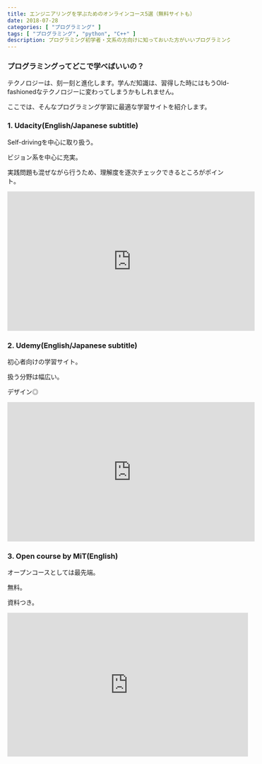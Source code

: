 ```yaml
---
title: エンジニアリングを学ぶためのオンラインコース5選（無料サイトも）
date: 2018-07-28
categories: [ "プログラミング" ]
tags: [ "プログラミング", "python", "C++" ]
description: プログラミング初学者・文系の方向けに知っておいた方がいいプログラミング知識を扱います。今回は、無料で使用できるオンラインコースを紹介します。
---
```


### プログラミングってどこで学べばいいの？

テクノロジーは、刻一刻と進化します。学んだ知識は、習得した時にはもうOld-fashionedなテクノロジーに変わってしまうかもしれません。

ここでは、そんなプログラミング学習に最適な学習サイトを紹介します。

### 1. Udacity(English/Japanese subtitle)

Self-drivingを中心に取り扱う。

ビジョン系を中心に充実。

実践問題も混ぜながら行うため、理解度を逐次チェックできるところがポイント。

<iframe width="560" height="315" src="https://www.youtube.com/embed/hG-kqDgzThk" frameborder="0" allow="autoplay; encrypted-media" allowfullscreen></iframe>


### 2. Udemy(English/Japanese subtitle)

初心者向けの学習サイト。

扱う分野は幅広い。

デザイン◎

<iframe width="560" height="315" src="https://www.youtube.com/embed/6EWWgn7D4WY" frameborder="0" allow="autoplay; encrypted-media" allowfullscreen></iframe>


### 3. Open course by MiT(English)

オープンコースとしては最先端。

無料。

資料つき。

<iframe src="https://www.youtube.com/v/HtSuA80QTyo" height=325 width=545 frameborder=0></iframe>
